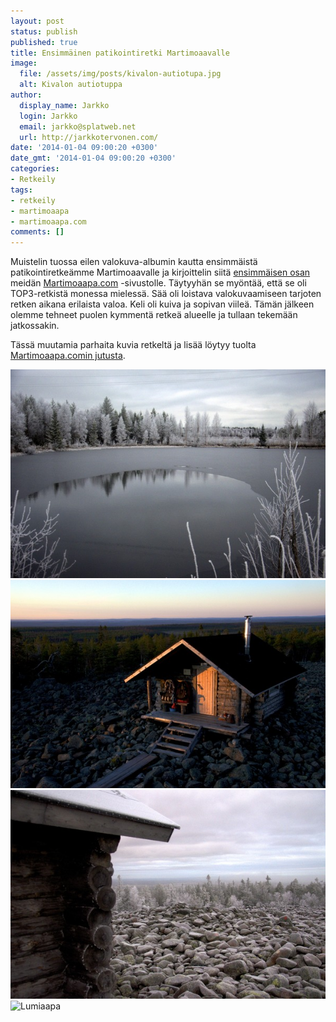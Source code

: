 ```yaml
---
layout: post
status: publish
published: true
title: Ensimmäinen patikointiretki Martimoaavalle
image:
  file: /assets/img/posts/kivalon-autiotupa.jpg
  alt: Kivalon autiotuppa
author:
  display_name: Jarkko
  login: Jarkko
  email: jarkko@splatweb.net
  url: http://jarkkotervonen.com/
date: '2014-01-04 09:00:20 +0300'
date_gmt: '2014-01-04 09:00:20 +0300'
categories:
- Retkeily
tags:
- retkeily
- martimoaapa
- martimoaapa.com
comments: []
---
```

Muistelin tuossa eilen valokuva-albumin kautta ensimmäistä patikointiretkeämme Martimoaavalle ja kirjoittelin siitä [ensimmäisen osan](http://www.martimoaapa.com/blogi/patikointiretken-ensimmainen-paiva-lokakuussa-2011.html) meidän [Martimoaapa.com](http://martimoaapa.com/) -sivustolle. Täytyyhän se myöntää, että se oli TOP3-retkistä monessa mielessä. Sää oli loistava valokuvaamiseen tarjoten retken aikana erilaista valoa. Keli oli kuiva ja sopivan viileä. Tämän jälkeen olemme tehneet puolen kymmentä retkeä alueelle ja tullaan tekemään jatkossakin.

Tässä muutamia parhaita kuvia retkeltä ja lisää löytyy tuolta [Martimoaapa.comin jutusta](http://www.martimoaapa.com/blogi/patikointiretken-ensimmainen-paiva-lokakuussa-2011.html).

<img src="/assets/img/posts/jaatynyt-lampi.jpg" alt="Jäätynyt lampi Kivaloilla" />

<img src="/assets/img/posts/kivalon-autiotupa.jpg" alt="Kivalon autiotupa" />

<img src="/assets/img/posts/kuuraista-pirunpeltoa.jpg" alt="Kuuraista pirunpeltoa Kivalon autiotuvalla" />

<img src="/assets/img/posts/lumiaapa-1024x678.jpg" alt="Lumiaapa" />
